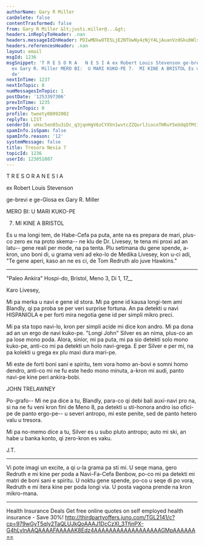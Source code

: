 ```yaml
---
authorName: Gary R Miller
canDelete: false
contentTrasformed: false
from: Gary R Miller &lt;justi.miller@...&gt;
headers.inReplyToHeader: .nan
headers.messageIdInHeader: PDIwMDkwOTE5LjE2NTUwNy4zNjY4LjAuanVzdGkubWlsbGVyQGp1bm8uY29tPg==
headers.referencesHeader: .nan
layout: email
msgId: 1236
msgSnippet: 'T R E S O R A   N E S I A ex Robert Louis Stevenson ge-brevi e ge-Glosa
  ex Gary R. Miller MERO BI:  U MARI KUKO-PE 7.  MI KINE A BRISTOL Es u ma longi tem,
  de'
nextInTime: 1237
nextInTopic: 0
numMessagesInTopic: 1
postDate: '1253397306'
prevInTime: 1235
prevInTopic: 0
profile: tweety08092002
replyTo: LIST
senderId: uHac5en85u3iDc_q3jqnHgV6zCYXVn1wvtcZZQurlJiocoTHRuY5eUdqQfMt1hSE5E5JoCuqd5ypzgcuFdood9BH00IM_-l87sacnw
spamInfo.isSpam: false
spamInfo.reason: '12'
systemMessage: false
title: Tresora Nesia 7
topicId: 1236
userId: 123051087
---
```


  T R E S O R A   N E S I A

  ex Robert Louis Stevenson

  ge-brevi e ge-Glosa ex Gary R. Miller

MERO BI:  U MARI KUKO-PE

7.  MI KINE A BRISTOL

Es u ma longi tem, de Habe-Cefa pa puta, ante na es prepara de mari,
plus-co zero ex na proto skema-- ne klu de Dr. Livesey, te tena mi proxi
ad an latu-- gene reali per mode, na pa tenta.  Plu setimana du gene
spende, a-kron, uno boni di, u grama veni ad eko-lo de Medika Livesey,
kon u-ci adi, "Te gene aperi, kaso an ne es ci, de Tom Redruth alo juve
Hawkins."

--------------------

"Paleo Ankira" Hospi-do, Bristol, Meno 3, Di 1, 17__

Karo Livesey,

Mi pa merka u navi e gene id stora.  Mi pa gene id kausa longi-tem ami
Blandly, qi pa proba se per veri surprise fortuna.  An pa detekti u navi
HISPANIOLA e per forti mira negotia gene id per simpli mikro preci.

Mi pa sta topo navi-lo, kron per simpli acide mi dice kon andro.  Mi pa
dona ad an un ergo de navi kuko-pe.  "Longi John" Silver es an nima,
plus-co an pa lose mono poda.  Alora, sinior, mi pa puta, mi pa sio
detekti solo mono kuko-pe, anti-co mi pa detekti un holo navi-grega.  E
per Silver e per mi, na pa kolekti u grega ex plu maxi dura mari-pe.

Mi este de forti boni sani e spiritu, tem vora homo an-bovi e somni homo
dendro, anti-co mi ne fu este hedo mono minuta, a-kron mi audi, panto
navi-pe kine peri ankira-bobi.

JOHN TRELAWNEY

Po-grafo--  Mi ne pa dice a tu, Blandly, para-co qi debi bali auxi-navi
pro na, si na ne fu veni kron fini de Meno 8, pa detekti u sti-honora
andro iso ofici-pe de panto ergo-pe-- u severi antropo, mi este penite,
sed de panto hetero valu u tresora.

Mi pa no-memo dice a tu, Silver es u subo pluto antropo; auto mi ski, an
habe u banka konto, qi zero-kron es vaku.

J.T.

--------------------

Vi pote imagi un excite, a qi u-la grama pa sti mi.  U seqe mana, gero
Redruth e mi kine per poda a Navi-Fa-Cefa Benbow, po-co mi pa detekti mi
matri de boni sani e spiritu.  U noktu gene spende, po-co u seqe di po
vora, Redruth e mi itera kine per poda longi via.  U posta vagona prende
na kron mikro-mana.
____________________________________________________________
Health Insurance Deals
Get free online quotes on self employed health insurance - Save 30%!
http://thirdpartyoffers.juno.com/TGL2141/c?cp=979wGyT5qly2TaQLUJkQoAAAJ1DcCzXl_3TfjnPX-G4hLylnAAQAAAAFAAAAAK8Edz4AAAAAAAAAAAAAAAAAAGMpAAAAAA==

